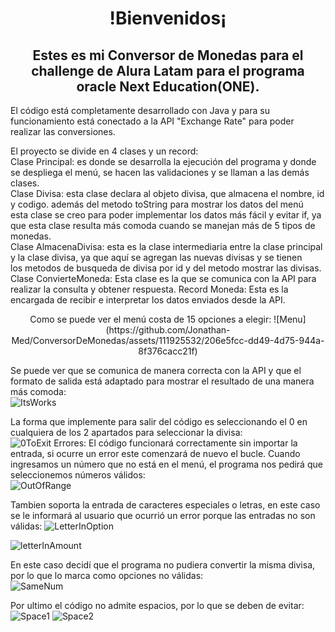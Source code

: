 <h1 align="center"> !Bienvenidos¡ </h1>  
<h2 align="center"> Estes es mi Conversor de Monedas para el challenge de Alura Latam para el programa oracle Next Education(ONE). </h2>  

<p aling="center">El código está completamente desarrollado con Java y para su funcionamiento está conectado a la API "Exchange Rate" para poder  
realizar las conversiones.  

El proyecto se divide en 4 clases y un record:  
Clase Principal: es donde se desarrolla la ejecución del programa y donde se despliega el menú, se hacen las validaciones y se llaman a las demás clases.  
Clase Divisa: esta clase declara al objeto divisa, que almacena el nombre, id y codigo. además del metodo toString para mostrar los datos del menú  
esta clase se creo para poder implementar los datos más fácil y evitar if, ya que esta clase resulta más comoda cuando se manejan más de 5 tipos de monedas.  
Clase AlmacenaDivisa: esta es la clase intermediaria entre la clase principal y la clase divisa, ya que aquí se agregan las nuevas divisas y se tienen  
los metodos de busqueda de divisa por id y del metodo mostrar las divisas.
Clase ConvierteMoneda: Esta clase es la que se comunica con la API para realizar la consulta y obtener respuesta.
Record Moneda: Esta es la encargada de recibir e interpretar los datos enviados desde la API.
</p>
  
<p align="center">
  Como se puede ver el menú costa de 15 opciones a elegir:
  ![Menu](https://github.com/Jonathan-Med/ConversorDeMonedas/assets/111925532/206e5fcc-dd49-4d75-944a-8f376cacc21f)  

  Se puede ver que se comunica de manera correcta con la API y que el formato de salida está adaptado para mostrar el resultado de una
  manera más comoda:  
  ![ItsWorks](https://github.com/Jonathan-Med/ConversorDeMonedas/assets/111925532/f34455b3-3713-419b-b614-dffb941414c8)
  
  La forma que implemente para salir del código es seleccionando el 0 en cualquiera de los 2 apartados para seleccionar la divisa:   
  ![0ToExit](https://github.com/Jonathan-Med/ConversorDeMonedas/assets/111925532/1c30a037-c88d-4639-8a70-7fa2b27c5fd6)
    Errores: El código funcionará correctamente sin importar la entrada, si ocurre un error este comenzará de nuevo el bucle.
  Cuando ingresamos un número que no está en el menú, el programa nos pedirá que seleccionemos números válidos:  
  ![OutOfRange](https://github.com/Jonathan-Med/ConversorDeMonedas/assets/111925532/b01e3391-fdf0-405f-9857-d13dae6a29b7)
  
  Tambien soporta la entrada de caracteres especiales o letras, en este caso se le informará al usuario que ocurrió un error porque las
  entradas no son válidas: 
  ![LetterInOption](https://github.com/Jonathan-Med/ConversorDeMonedas/assets/111925532/2c099a71-4551-46e1-92a7-53493c989693)

  ![letterInAmount](https://github.com/Jonathan-Med/ConversorDeMonedas/assets/111925532/b14edd3f-beac-4fd4-8229-f9cbe7ff37b1)

  En este caso decidí que el programa no pudiera convertir la misma divisa, por lo que lo marca como opciones no válidas:  
  ![SameNum](https://github.com/Jonathan-Med/ConversorDeMonedas/assets/111925532/6ac204d8-d2b6-41d4-90d8-f81e8270d8f9)
  
  Por ultimo el código no admite espacios, por lo que se deben de evitar:  
  ![Space1](https://github.com/Jonathan-Med/ConversorDeMonedas/assets/111925532/2910e1b7-47e7-47dc-96f2-13921f278d20)
  ![Space2](https://github.com/Jonathan-Med/ConversorDeMonedas/assets/111925532/98093695-ed74-4a28-9abc-cda690ee7030)

</p>
